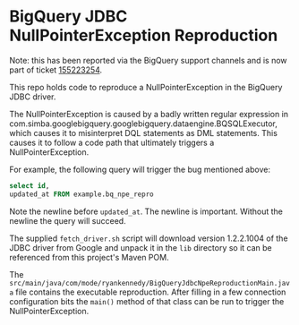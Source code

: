# BigQuery JDBC NullPointerException Reproduction

Note: this has been reported via the BigQuery support channels and is now part of ticket [155223254](https://issuetracker.google.com/issues/155223254).

This repo holds code to reproduce a NullPointerException in the 
BigQuery JDBC driver.

The NullPointerException is caused by a badly written regular 
expression in com.simba.googlebigquery.googlebigquery.dataengine.BQSQLExecutor, 
which causes it to misinterpret DQL statements as DML statements. This 
causes it to follow a code path that ultimately triggers a NullPointerException.

For example, the following query will trigger the bug mentioned above:

```sql
select id,
updated_at FROM example.bq_npe_repro
```

Note the newline before `updated_at`. The newline is important. Without the 
newline the query will succeed.

The supplied `fetch_driver.sh` script will download version 1.2.2.1004 of 
the JDBC driver from Google and unpack it in the `lib` directory so it can 
be referenced from this project's Maven POM.

The `src/main/java/com/mode/ryankennedy/BigQueryJdbcNpeReproductionMain.java` 
file contains the executable reproduction. After filling in a few 
connection configuration bits the `main()` method of that class can be 
run to trigger the NullPointerException. 

